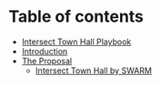 # Table of contents

* [Intersect Town Hall Playbook](README.md)
* [Introduction](introduction.md)
* [The Proposal](the-proposal/README.md)
  * [Intersect Town Hall by SWARM](the-proposal/intersect-town-hall-by-swarm.md)
